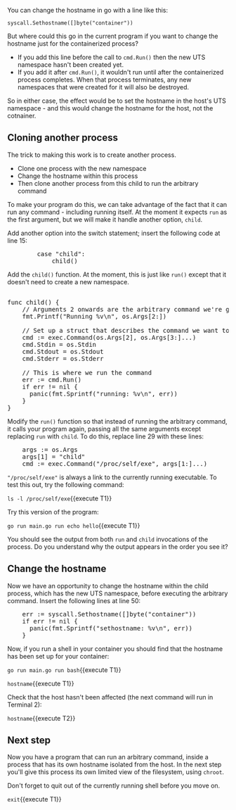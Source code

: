 
You can change the hostname in go with a line like this: 

`syscall.Sethostname([]byte("container"))`

But where could this go in the current program if you want to change the hostname just for the containerized process? 

* If you add this line before the call to `cmd.Run()` then the new UTS namespace hasn't been created yet. 
* If you add it after `cmd.Run()`, it wouldn't run until after the containerized process completes. When that process terminates, any new namespaces that were created for it will also be destroyed.

So in either case, the effect would be to set the hostname in the host's UTS namespace - and this would change the hostname for the host, not the cotnainer. 

## Cloning another process

The trick to making this work is to create another process. 

* Clone one process with the new namespace
* Change the hostname within this process
* Then clone another process from this child to run the arbitrary command

To make your program do this, we can take advantage of the fact that it can run any command - including running itself. At the moment it expects `run` as the first argument, but we will make it handle another option, `child`. 

Add another option into the switch statement; insert the following code at line 15:

<pre class="file" data-target="clipboard">
        case "child":
            child()
</pre>

Add the `child()` function. At the moment, this is just like `run()` except that it doesn't need to create a new namespace. 

<pre class="file" data-filename="main.go" data-target="append">

func child() {
    // Arguments 2 onwards are the arbitrary command we're going to run
    fmt.Printf("Running %v\n", os.Args[2:])

    // Set up a struct that describes the command we want to run
    cmd := exec.Command(os.Args[2], os.Args[3:]...)
    cmd.Stdin = os.Stdin
    cmd.Stdout = os.Stdout
    cmd.Stderr = os.Stderr
    
    // This is where we run the command
    err := cmd.Run()
    if err != nil {
      panic(fmt.Sprintf("running: %v\n", err))
    }
}
</pre>

Modify the `run()` function so that instead of running the arbitrary command, it calls your program again, passing all the same arguments except replacing `run` with `child`. To do this, replace line 29 with these lines:

<pre class="file" data-target="clipboard">
    args := os.Args
    args[1] = "child"
    cmd := exec.Command("/proc/self/exe", args[1:]...)
</pre>

`"/proc/self/exe"` is always a link to the currently running executable. To test this out, try the following command:

`ls -l /proc/self/exe`{{execute T1}}

Try this version of the program:

`go run main.go run echo hello`{{execute T1}}

You should see the output from both `run` and `child` invocations of the process. Do you understand why the output appears in the order you see it?

## Change the hostname

Now we have an opportunity to change the hostname within the child process, which has the new UTS namespace, before executing the arbitrary command. Insert the following lines at line 50:

<pre class="file" data-target="clipboard">
    err := syscall.Sethostname([]byte("container"))
    if err != nil {
      panic(fmt.Sprintf("sethostname: %v\n", err))
    }
</pre>

Now, if you run a shell in your container you should find that the hostname has been set up for your container: 

`go run main.go run bash`{{execute T1}}

`hostname`{{execute T1}}

Check that the host hasn't been affected (the next command will run in Terminal 2):

`hostname`{{execute T2}}

## Next step

Now you have a program that can run an arbitrary command, inside a process that has its own hostname isolated from the host. In the next step you'll give this process its own limited view of the filesystem, using `chroot`.

Don't forget to quit out of the currently running shell before you move on.

`exit`{{execute T1}}

